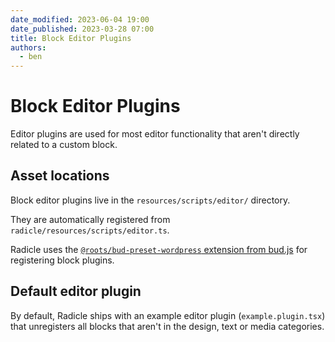 ```yaml
---
date_modified: 2023-06-04 19:00
date_published: 2023-03-28 07:00
title: Block Editor Plugins
authors:
  - ben
---
```


# Block Editor Plugins

Editor plugins are used for most editor functionality that aren't directly related to a custom block.

## Asset locations

Block editor plugins live in the `resources/scripts/editor/` directory.

They are automatically registered from `radicle/resources/scripts/editor.ts`.

Radicle uses the [`@roots/bud-preset-wordpress` extension from bud.js](https://bud.js.org/extensions/bud-preset-wordpress/editor-integration) for registering block plugins.

## Default editor plugin

By default, Radicle ships with an example editor plugin (`example.plugin.tsx`) that unregisters all blocks that aren't in the design, text or media categories.
